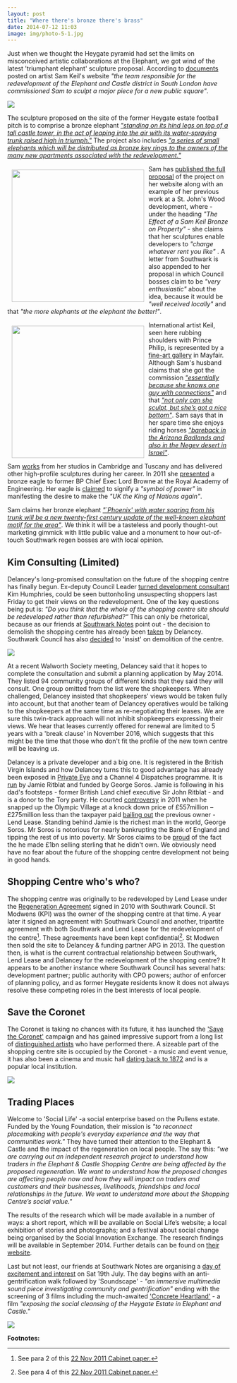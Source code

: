 ```yaml
---
layout: post
title: "Where there's bronze there's brass"
date: 2014-07-12 11:03
image: img/photo-5-1.jpg
---
```

Just when we thought the Heygate pyramid had set the limits on misconceived artistic collaborations at the Elephant, we got wind of the latest 'triumphant elephant' sculpture proposal.
According to [documents](http://crappistmartin.github.io/images/samkeil_bio_2010.pdf) posted on artist Sam Keil's website _"the team responsible for the redevelopment of the Elephant and Castle district in South London have commissioned Sam to sculpt a major piece for a new public square"_.

![](http://crappistmartin.github.io/images/samkeilelephant.jpg)

The sculpture proposed on the site of the former Heygate estate football pitch is to comprise a bronze elephant [_"standing on its hind legs on top of a tall castle tower, in the act of leaping into the air with its water-spraying trunk raised high in triumph."_](https://southwarknotes.files.wordpress.com/2014/07/keil_elephant.pdf) The project also includes [_"a series of small elephants which will be distributed as bronze key rings to the owners of the many new apartments associated with the redevelopment."_](http://crappistmartin.github.io/images/samkeil_bio_2010.pdf)

<img src="http://www.vallico.net/sam/img/relief/2.jpg" width="300" align="left" style="margin:10px">Sam has [published the full proposal](https://southwarknotes.files.wordpress.com/2014/07/keil_elephant.pdf) of the project on her website along with an example of her previous work at a St. John's Wood development, where - under the heading _"The Effect of a Sam Keil Bronze on Property"_ - she claims that her sculptures enable developers to _"charge whatever rent you like"_ . A letter from Southwark is also appended to her proposal in which Council bosses claim to be _"very enthusiastic"_ about the idea, because it would be _"well received locally"_ and that _"the more elephants at the elephant the better!"_.     

<img src="http://www.vallico.net/sam/img/prince_philip.jpg" width="300" align="left" style="margin:10px">International artist Keil, seen here rubbing shoulders with Prince Philip, is represented by a [fine-art gallery](http://www.whpatterson.com/) in Mayfair. Although Sam's husband claims that she got the commission [_"essentially because she knows one guy with connections"_](http://www.barganews.com/blogs/towler/?p=37) and that [_"not only can she sculpt, but she’s got a nice bottom"_](http://www.barganews.com/blogs/towler/?p=37). Sam says that in her spare time she enjoys riding horses [_"bareback in the Arizona Badlands and also in the Negev desert in Israel"_](http://crappistmartin.github.io/images/samkeil_bio_2010.pdf).  

Sam [works](http://www.vallico.net/sam/biography.html) from her studios in Cambridge and Tuscany and has delivered other high-profile sculptures during her career. In 2011 she [presented](http://www.vallico.net/sam/docs/ft.pdf) a bronze eagle to former BP Chief Exec Lord Browne at the Royal Academy of Engineering. Her eagle is [claimed](http://www.vallico.net/sam/docs/mike_towler_royal_academy.txt) to signify a _"symbol of power"_ in manifesting the desire to make the _"UK the King of Nations again"_.  

Sam claims her bronze elephant [_"`Phoenix' with water soaring from his trunk will be a new twenty-first century update of the well-known elephant motif for the area"_](http://crappistmartin.github.io/images/samkeil_bio_2010.pdf). We think it will be a tasteless and poorly thought-out marketing gimmick with little public value and a monument to how out-of-touch Southwark regen bosses are with local opinion.  

## Kim Consulting (Limited)
Delancey's long-promised consultation on the future of the shopping centre has finally begun. Ex-deputy Council Leader [turned development consultant](/2013-12-07-kim-humphreys-exit-stage-left) Kim Humphries, could be seen buttonholing unsuspecting shoppers last Friday to get their views on the redevelopment. One of the key questions being put is: _"Do you think that the whole of the shopping centre site should be redeveloped rather than refurbished?“_ This can only be rhetorical, because as our friends at [Southwark Notes](http://southwarknotes.wordpress.com) point out - the decision to demolish the shopping centre has already been [taken](http://www.london-se1.co.uk/news/view/7378) by Delancey. Southwark Council has also [decided](http://www.southwark.gov.uk/news/article/1368/council_will_insist_on_demolition_of_shopping_centre_at_elephant) to 'insist' on demolition of the centre. 

![](https://southwarknotes.files.wordpress.com/2014/07/photo-5-1.jpg)

At a recent Walworth Society meeting, Delancey said that it hopes to complete the consultation and submit a planning application by May 2014. They listed 94 community groups of different kinds that they said they will consult. One group omitted from the list were the shopkeepers. When challenged, Delancey insisted that shopkeepers' views would be taken fully into account, but that another team of Delancey operatives would be talking to the shopkeepers at the same time as re-negotiating their leases. We are sure this twin-track approach will not inhibit shopkeepers expressing their views. We hear that leases currently offered for renewal are limited to 5 years with a 'break clause' in November 2016, which suggests that this might be the time that those who don't fit the profile of the new town centre will be leaving us. 

Delancey is a private developer and a big one. It is registered in the British Virgin Islands and how Delancey turns this to good advantage has already been exposed in [Private Eye](http://crappistmartin.github.io/images/PrivateEyeNo1311.pdf) and a Channel 4 Dispatches programme. It is [run](http://www.telegraph.co.uk/finance/newsbysector/constructionandproperty/8606978/Minerva-deal-sees-Jamie-Ritblat-follow-in-fathers-property-footsteps.html) by Jamie Ritblat and funded by George Soros. Jamie is following in his dad's footsteps - former British Land chief executive Sir John Ritblat - and is a donor to the Tory party. He courted [controversy](http://www.dailymail.co.uk/news/article-2041229/Tory-donor-Jamie-Ritblat-snaps-Olympic-Village-knock-price--costing-275m.html) in 2011 when he snapped up the Olympic Village at a knock down price of £557million – £275million less than the taxpayer paid [bailing out](http://www.thelondonmagazine.co.uk/property-experts/expert-opinions/the-olympic-village.html) the previous owner - Lend Lease. Standing behind Jamie is the richest man in the world, George Soros. Mr Soros is notorious for nearly bankrupting the Bank of England and tipping the rest of us into poverty. Mr Soros claims to be [proud](http://www.theguardian.com/business/2012/sep/13/black-wednesday-20-years-pound-erm) of the fact the he made £1bn selling sterling that he didn't own. We obviously need have no fear about the future of the shopping centre development not being in good hands. 

## Shopping Centre who's who?
The shopping centre was originally to be redeveloped by Lend Lease under the [Regeneration Agreement](http://southwarknotes.files.wordpress.com/2013/02/ra.pdf) signed in 2010 with Southwark Council. St Modwens (KPI) was the owner of the shopping centre at that time. A year later it signed an agreement with Southwark Council and another, tripartite agreement with both Southwark and Lend Lease for the redevelopment of the centre[^1]. These agreements have been kept confidential[^2]. St Modwen then sold the site to Delancey & funding partner APG in 2013. The question then, is what is the current contractual relationship between Southwark, Lend Lease and Delancey for the redevelopment of the shopping centre? It appears to be another instance where Southwark Council has several hats: development partner; public authority with CPO powers; author of enforcer of planning policy, and as former Heygate residents know it does not always resolve these competing roles in the best interests of local people.

## Save the Coronet
The Coronet is taking no chances with its future, it has launched the ['Save the Coronet'](http://coronettheatre.co.uk/home/save-the-coronet/) campaign and has gained impressive support from a long list of [distinguished artists](http://crappistmartin.github.io/images/SNSaveTheCoronet.pdf) who have performed there. A sizeable part of the shopping centre site is occupied by the Coronet - a music and event venue, it has also been a cinema and music hall [dating back to 1872](http://www.london-se1.co.uk/news/view/7701) and is a popular local institution.  

![](http://crackmagazine.net/wp-content/uploads/2013/12/Screen-shot-2013-12-03-at-14.55.50-660x403.png)


## Trading Places
Welcome to 'Social Life' -a social enterprise based on the Pullens estate. Funded by the Young Foundation, their mission is _"to reconnect placemaking with people's everyday experience and the way that communities work."_ They have turned their attention to the Elephant & Castle and the impact of the regeneration on local people. The say this: _"we are carrying out an independent research project to understand how traders in the Elephant & Castle Shopping Centre are being affected by the proposed regeneration. We want to understand how the proposed changes are affecting people now and how they will impact on traders and customers and their businesses, livelihoods, friendships and local relationships in the future. We want to understand more about the Shopping Centre’s social value."_ 

The results of the research which will be made available in a number of ways: a short report, which will be available on Social Life’s website; a local exhibition of stories and photographs; and a festival about social change being organised by the Social Innovation Exchange. The research findings will be available in September 2014. Further details can be found on [their website](http://www.social-life.co/blog/post/Trading_Places_Elephant_and_Castle_regen/).

Last but not least, our friends at Southwark Notes are organising a [day of excitement and interest](http://southwarknotes.wordpress.com/2014/07/06/regeneration-rip-the-elephant-sat-19th-july-walk-sound-films/) on Sat 19th July. The day begins with an anti-gentrification walk followed by 'Soundscape' - _"an immersive multimedia sound piece investigating community and gentrification"_ ending with the screening of 3 films including the much-awaited ['Concrete Heartland'](http://concreteheartland.info) - a film _"exposing the social cleansing of the Heygate Estate in Elephant and Castle."_

![](http://southwarknotes.files.wordpress.com/2014/07/snag-walk-july-2014-new.jpg)


__Footnotes:__

[^1]: See para 2 of this [22 Nov 2011 Cabinet paper.](http://moderngov.southwarksites.com/mgConvert2Pdf.aspx?ID=5663&T=9)

[^2]: See para 4 of this [22 Nov 2011 Cabinet paper.](http://moderngov.southwarksites.com/mgConvert2Pdf.aspx?ID=5663&T=9)

 




